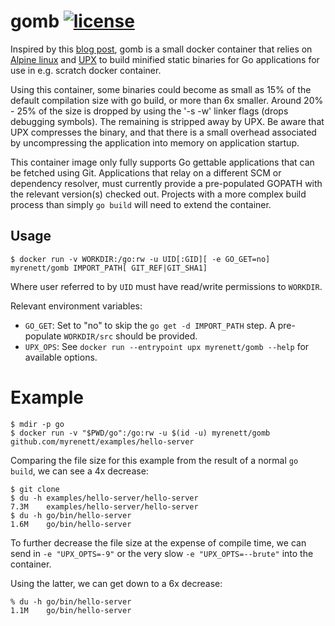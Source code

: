 # gomb [![license](https://img.shields.io/badge/License-Apache%202.0-blue.svg)](LICENSE)
Inspired by this [blog post](https://blog.filippo.io/shrink-your-go-binaries-with-this-one-weird-trick/), gomb is a
small docker container that relies on [Alpine linux](https://www.alpinelinux.org/) and
[UPX](http://upx.sourceforge.net/) to build minified static binaries for Go applications for use in e.g. scratch docker
container.

Using this container, some binaries could become as small as 15% of the default compilation size with go build, or more
than 6x smaller. Around 20% - 25% of the size is dropped by using the '-s -w' linker flags (drops debugging symbols).
The remaining is stripped away by UPX. Be aware that UPX compresses the binary, and that there is a small overhead
associated by uncompressing the application into memory on application startup.

This container image only fully supports Go gettable applications that can be fetched using Git. Applications that relay
on a different SCM or dependency resolver, must currently provide a pre-populated GOPATH with the relevant version(s)
checked out. Projects with a more complex build process than simply `go build` will need to extend the container.

## Usage

    $ docker run -v WORKDIR:/go:rw -u UID[:GID][ -e GO_GET=no] myrenett/gomb IMPORT_PATH[ GIT_REF|GIT_SHA1]


Where user referred to by `UID` must have read/write permissions to `WORKDIR`.

Relevant environment variables:
- `GO_GET`: Set to "no" to skip the `go get -d IMPORT_PATH` step. A pre-populate `WORKDIR/src` should be provided.
- `UPX_OPS`: See `docker run --entrypoint upx myrenett/gomb --help` for available options.

# Example

    $ mdir -p go
    $ docker run -v "$PWD/go":/go:rw -u $(id -u) myrenett/gomb github.com/myrenett/examples/hello-server

Comparing the file size for this example from the result of a normal `go build`, we can see a 4x decrease:

    $ git clone
    $ du -h examples/hello-server/hello-server
    7.3M	examples/hello-server/hello-server
    $ du -h go/bin/hello-server
    1.6M	go/bin/hello-server

To further decrease the file size at the expense of compile time, we can send in `-e "UPX_OPTS=-9"` or the very slow
`-e "UPX_OPTS=--brute"` into the container.

Using the latter, we can get down to a 6x decrease:

    % du -h go/bin/hello-server
    1.1M	go/bin/hello-server
